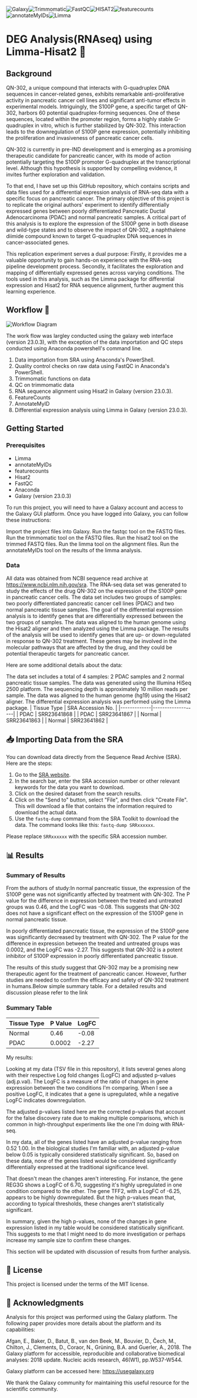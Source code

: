![Galaxy](https://img.shields.io/badge/Galaxy-blue)![Trimmomatic](https://img.shields.io/badge/Trimmomatic-e7ee23)![FastQC](https://img.shields.io/badge/FastQC-9d37e6)![HISAT2](https://img.shields.io/badge/HISAT2-bada55)![featurecounts](https://img.shields.io/badge/featurecounts-66cccc)![annotateMyIDs](https://img.shields.io/badge/annotateMyIDs-999999)![Limma](https://img.shields.io/badge/Limma-e8b025)


# DEG Analysis(RNAseq) using Limma-Hisat2 🧬

## Background

QN-302, a unique compound that interacts with G-quadruplex DNA sequences in cancer-related genes, exhibits remarkable anti-proliferative activity in pancreatic cancer cell lines and significant anti-tumor effects in experimental models. Intriguingly, the S100P gene, a specific target of QN-302, harbors 60 potential quadruplex-forming sequences. One of these sequences, located within the promoter region, forms a highly stable G-quadruplex in vitro, which is further stabilized by QN-302. This interaction leads to the downregulation of S100P gene expression, potentially inhibiting the proliferation and invasiveness of pancreatic cancer cells.

QN-302 is currently in pre-IND development and is emerging as a promising therapeutic candidate for pancreatic cancer, with its mode of action potentially targeting the S100P promoter G-quadruplex at the transcriptional level. Although this hypothesis is supported by compelling evidence, it invites further exploration and validation.

To that end, I have set up this GitHub repository, which contains scripts and data files used for a differential expression analysis of RNA-seq data with a specific focus on pancreatic cancer. The primary objective of this project is to replicate the original authors' experiment to identify differentially expressed genes between poorly differentiated Pancreatic Ductal Adenocarcinoma (PDAC) and normal pancreatic samples. A critical part of this analysis is to explore the expression of the S100P gene in both disease and wild-type states and to observe the impact of QN-302, a naphthalene diimide compound known to target G-quadruplex DNA sequences in cancer-associated genes.

This replication experiment serves a dual purpose: Firstly, it provides me a valuable opportunity to gain hands-on experience with the RNA-seq pipeline development process. Secondly, it facilitates the exploration and mapping of differentially expressed genes across varying conditions. The tools used in this analysis, such as the Limma package for differential expression and Hisat2 for RNA sequence alignment, further augment this learning experience. 

## Workflow 🧰
![Workflow Diagram](./image.png)



















The work flow was largley conducted using the galaxy web interface (version 23.0.3), with the exception of the data importation and QC steps conducted using Anaconda powershell's command line.

1. Data importation from SRA using Anaconda's PowerShell.
2. Quality control checks on raw data using FastQC in Anaconda's PowerShell.
3. Trimmomatic functions on data
4. QC on trimmomatic data
5. RNA sequence alignment using Hisat2 in Galaxy (version 23.0.3).
6. FeatureCounts
7. AnnotateMyID
8. Differential expression analysis using Limma in Galaxy (version 23.0.3).

## Getting Started

### Prerequisites

- Limma
- annotateMyIDs
- featurecounts
- Hisat2
- FastQC
- Anaconda
- Galaxy (version 23.0.3)

To run this project, you will need to have a Galaxy account and access to the Galaxy GUI platform. Once you have logged into Galaxy, you can follow these instructions:

Import the project files into Galaxy.
Run the fastqc tool on the FASTQ files.
Run the trimmomatic tool on the FASTQ files.
Run the hisat2 tool on the trimmed FASTQ files.
Run the limma tool on the alignment files.
Run the annotateMyIDs tool on the results of the limma analysis.

### Data

All data was obtained from NCBI sequence read archive at https://www.ncbi.nlm.nih.gov/sra.
The RNA-seq data set was generated to study the effects of the drug QN-302 on the expression of the S100P gene in pancreatic cancer cells. The data set includes two groups of samples: two poorly differentiated pancreatic cancer cell lines (PDAC) and two normal pancreatic tissue samples. The goal of the differential expression analysis is to identify genes that are differentially expressed between the two groups of samples.
The data was aligned to the human genome using the Hisat2 aligner and then analyzed using the Limma package. The results of the analysis will be used to identify genes that are up- or down-regulated in response to QN-302 treatment. These genes may be involved in the molecular pathways that are affected by the drug, and they could be potential therapeutic targets for pancreatic cancer.

Here are some additional details about the data:

The data set includes a total of 4 samples: 2 PDAC samples and 2 normal pancreatic tissue samples.
The data was generated using the Illumina HiSeq 2500 platform.
The sequencing depth is approximately 10 million reads per sample.
The data was aligned to the human genome (hg19) using the Hisat2 aligner.
The differential expression analysis was performed using the Limma package.
| Tissue Type | SRA Accession No. |
|-------------|-------------------|
| PDAC        | SRR23641868       |
| PDAC        | SRR23641867       |
| Normal      | SRR23641863       |
| Normal      | SRR23641862       |


## 📥 Importing Data from the SRA

You can download data directly from the Sequence Read Archive (SRA). Here are the steps:

1. Go to the [SRA website](https://www.ncbi.nlm.nih.gov/sra).
2. In the search bar, enter the SRA accession number or other relevant keywords for the data you want to download.
3. Click on the desired dataset from the search results.
4. Click on the "Send to" button, select "File", and then click "Create File". This will download a file that contains the information required to download the actual data.
5. Use the `fastq-dump` command from the SRA Toolkit to download the data. The command looks like this: `fastq-dump SRRxxxxxx`.

Please replace `SRRxxxxxx` with the specific SRA accession number.

## 📊 Results
### Summary of Results

From the authors of study:In normal pancreatic tissue, the expression of the S100P gene was not significantly affected by treatment with QN-302. The P value for the difference in expression between the treated and untreated groups was 0.46, and the LogFC was -0.08. This suggests that QN-302 does not have a significant effect on the expression of the S100P gene in normal pancreatic tissue.

In poorly differentiated pancreatic tissue, the expression of the S100P gene was significantly decreased by treatment with QN-302. The P value for the difference in expression between the treated and untreated groups was 0.0002, and the LogFC was -2.27. This suggests that QN-302 is a potent inhibitor of S100P expression in poorly differentiated pancreatic tissue.

The results of this study suggest that QN-302 may be a promising new therapeutic agent for the treatment of pancreatic cancer. However, further studies are needed to confirm the efficacy and safety of QN-302 treatment in humans.Below simple summary table. For a detailed results and discussion please refer to the link

### Summary Table

| Tissue Type | P Value | LogFC |
| ----------- | ------- | ----- |
| Normal      | 0.46    | -0.08 |
| PDAC        | 0.0002  | -2.27 |

My results:

Looking at my data (TSV file in this repository), it lists several genes along with their respective Log fold changes (LogFC) and adjusted p-values (adj.p.val). The LogFC is a measure of the ratio of changes in gene expression between the two conditions I'm comparing. When I see a positive LogFC, it indicates that a gene is upregulated, while a negative LogFC indicates downregulation.

The adjusted p-values listed here are the corrected p-values that account for the false discovery rate due to making multiple comparisons, which is common in high-throughput experiments like the one I'm doing with RNA-seq.

In my data, all of the genes listed have an adjusted p-value ranging from 0.52 1.00. In the biological studies I'm familiar with, an adjusted p-value below 0.05 is typically considered statistically significant. So, based on these data, none of the genes listed would be considered significantly differentially expressed at the traditional significance level.

That doesn't mean the changes aren't interesting. For instance, the gene REG3G shows a LogFC of 6.70, suggesting it's highly upregulated in one condition compared to the other. The gene TFF2, with a LogFC of -6.25, appears to be highly downregulated. But the high p-values mean that, according to typical thresholds, these changes aren't statistically significant.

In summary, given the high p-values, none of the changes in gene expression listed in my table would be considered statistically significant. This suggests to me that I might need to do more investigation or perhaps increase my sample size to confirm these changes.

This section will be updated with  discussion of results from further analysis.

## 📜 License

This project is licensed under the terms of the MIT license.

## 👏 Acknowledgments

Analysis for this project was performed using the Galaxy platform. The following paper provides more details about the platform and its capabilities:

Afgan, E., Baker, D., Batut, B., van den Beek, M., Bouvier, D., Čech, M., Chilton, J., Clements, D., Coraor, N., Grüning, B.A. and Guerler, A., 2018. The Galaxy platform for accessible, reproducible and collaborative biomedical analyses: 2018 update. Nucleic acids research, 46(W1), pp.W537-W544.

Galaxy platform can be accessed here: https://usegalaxy.org

We thank the Galaxy community for maintaining this useful resource for the scientific community.

